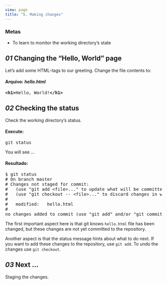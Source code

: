 ```yaml
---
view: page
title: "5. Making changes"
---
```


<h3>Metas</h3>

<ul><li>To learn to monitor the working directory’s state</li></ul>

<h2><em>01</em> Changing the “Hello, World” page</h2>

<p>Let&#8217;s add some HTML-tags to our greeting. Change the file contents to:</p>

<h4 class="h4-pre">Arquivo: <em>hello.html</em></h4>

<pre class="file"><strong>&lt;h1&gt;</strong>Hello, World!<strong>&lt;/h1&gt;</strong></pre>

<h2><em>02</em> Checking the status</h2>

<p>Check the working directory’s status.</p>

<h4 class="h4-pre">Execute:</h4>

<pre class="instructions">git status</pre>

<p>You will see &#8230;</p>

<h4 class="h4-pre">Resultado:</h4>

<pre class="sample">$ git status
# On branch master
# Changes not staged for commit:
#   (use "git add &lt;file&gt;..." to update what will be committed)
#   (use "git checkout -- &lt;file&gt;..." to discard changes in working directory)
#
#	modified:   hello.html
#
no changes added to commit (use "git add" and/or "git commit -a")</pre>

<p>The first important aspect here is that git knows <code>hello.html</code> file has been changed, but these changes are not yet committed to the repository.</p>

<p>Another aspect is that the status message hints about what to do next. If you want to add these changes to the repository, use <code>git add</code>. To undo the changes use <code>git checkout</code>.</p>

<h2><em>03</em> Next ...</h2>

<p>Staging the changes.</p>
